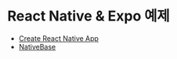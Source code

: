 # React Native & Expo 예제

 - [Create React Native App](https://github.com/react-community/create-react-native-app)
 - [NativeBase](https://nativebase.io/)
